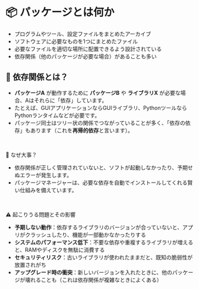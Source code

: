 # 📦 パッケージとは何か

-   プログラムやツール、設定ファイルをまとめたアーカイブ
- ソフトウェアに必要なものを1つにまとめたファイル
-   必要なファイルを適切な場所に配置できるよう設計されている
-   依存関係（他のパッケージが必要な場合）があることも多い



## 🔗 依存関係とは？

-   **パッケージA** が動作するために **パッケージB** や **ライブラリX** が必要な場合、Aはそれらに「依存」しています。
-   たとえば、GUIアプリケーションならGUIライブラリ、PythonツールならPythonランタイムなどが必要です。
-   パッケージ同士はツリー状の関係でつながっていることが多く、「依存の依存」もあります（これを**再帰的依存**と言います）。

<br>

🧠 なぜ大事？

-   依存関係が正しく管理されていないと、ソフトが起動しなかったり、予期せぬエラーが発生します。
-   パッケージマネージャーは、必要な依存を自動でインストールしてくれる賢い仕組みを備えています。

<br> 

⚠️ 起こりうる問題とその影響

-   **予期しない動作**：依存するライブラリのバージョンが合っていないと、アプリがクラッシュしたり、機能が一部動かなかったりする
-   **システムのパフォーマンス低下**：不要な依存や重複するライブラリが増えると、RAMやディスクを無駄に消費する
-   **セキュリティリスク**：古いライブラリが使われたままだと、既知の脆弱性が放置されがち
-   **アップグレード時の衝突**：新しいバージョンを入れたときに、他のパッケージが壊れることも（これは依存関係が複雑なときによくある）
